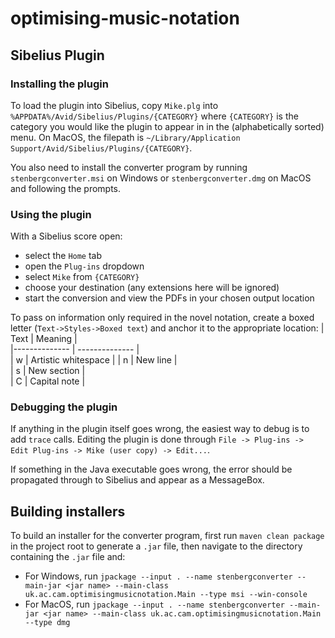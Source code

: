 # optimising-music-notation
## Sibelius Plugin

### Installing the plugin
To load the plugin into Sibelius, copy `Mike.plg` into `%APPDATA%/Avid/Sibelius/Plugins/{CATEGORY}` where `{CATEGORY}` is the category you would like the plugin to appear in in the (alphabetically sorted) menu. On MacOS, the filepath is `~/Library/Application Support/Avid/Sibelius/Plugins/{CATEGORY}`.

You also need to install the converter program by running `stenbergconverter.msi` on Windows or `stenbergconverter.dmg` on MacOS and following the prompts.

### Using the plugin
With a Sibelius score open:
- select the `Home` tab
- open the `Plug-ins` dropdown
- select `Mike` from `{CATEGORY}`
- choose your destination (any extensions here will be ignored)
- start the conversion and view the PDFs in your chosen output location

To pass on information only required in the novel notation, create a boxed letter (`Text->Styles->Boxed text`) and anchor it to the appropriate location:
| Text  | Meaning   |    
|-------------- | -------------- |  
| w    | Artistic whitespace |
| n    | New line     |      
| s    | New section |   
| C    | Capital note |

### Debugging the plugin
If anything in the plugin itself goes wrong, the easiest way to debug is to add `trace` calls. Editing the plugin is done through `File -> Plug-ins -> Edit Plug-ins -> Mike (user copy) -> Edit...`.

If something in the Java executable goes wrong, the error should be propagated through to Sibelius and appear as a MessageBox.

## Building installers

To build an installer for the converter program, first run `maven clean package` in the project root to generate a `.jar` file, then navigate to the directory containing the `.jar` file and:

- For Windows, run `jpackage --input . --name stenbergconverter --main-jar <jar name> --main-class uk.ac.cam.optimisingmusicnotation.Main --type msi --win-console`
- For MacOS, run `jpackage --input . --name stenbergconverter --main-jar <jar name> --main-class uk.ac.cam.optimisingmusicnotation.Main --type dmg`